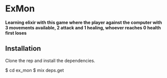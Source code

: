 # ExMon

**Learning elixir with this game where the player against the computer with 3 movements available, 2 attack and 1 healing, whoever reaches 0 health first loses**

## Installation
Clone the rep and install the dependencies.

$ cd ex_mon
$ mix deps.get



